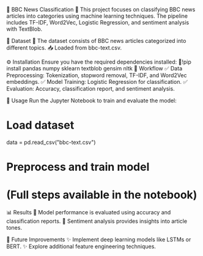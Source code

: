 📰 BBC News Classification
📌 This project focuses on classifying BBC news articles into categories using machine learning techniques. The pipeline includes TF-IDF, Word2Vec, Logistic Regression, and sentiment analysis with TextBlob.

📂 Dataset
📑 The dataset consists of BBC news articles categorized into different topics.
📥 Loaded from bbc-text.csv.

⚙️ Installation
Ensure you have the required dependencies installed:
📌!pip install pandas numpy sklearn textblob gensim nltk
🔄 Workflow
✅ Data Preprocessing: Tokenization, stopword removal, TF-IDF, and Word2Vec embeddings.
✅ Model Training: Logistic Regression for classification.
✅ Evaluation: Accuracy, classification report, and sentiment analysis.

🚀 Usage
Run the Jupyter Notebook to train and evaluate the model:

# Load dataset
data = pd.read_csv("bbc-text.csv")

# Preprocess and train model
# (Full steps available in the notebook)
📊 Results
📌 Model performance is evaluated using accuracy and classification reports.
📌 Sentiment analysis provides insights into article tones.

🔮 Future Improvements
✨ Implement deep learning models like LSTMs or BERT.
✨ Explore additional feature engineering techniques.
